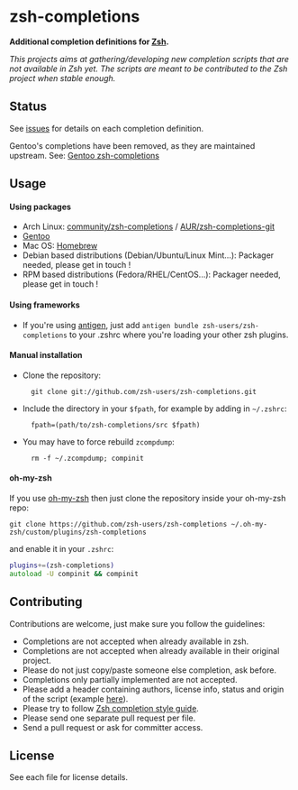 zsh-completions
===============

**Additional completion definitions for [Zsh](http://www.zsh.org).**

*This projects aims at gathering/developing new completion scripts that are not available in Zsh yet. The scripts are meant to be contributed to the Zsh project when stable enough.*


Status
------
See [issues](https://github.com/zsh-users/zsh-completions/issues) for details on each completion definition.

Gentoo's completions have been removed, as they are maintained upstream. See: [Gentoo zsh-completions](https://github.com/radhermit/gentoo-zsh-completions)

Usage
-----

#### Using packages

* Arch Linux: [community/zsh-completions](https://www.archlinux.org/packages/zsh-completions) / [AUR/zsh-completions-git](https://aur.archlinux.org/packages/zsh-completions-git/)
* [Gentoo](http://packages.gentoo.org/package/app-shells/zsh-completions)
* Mac OS: [Homebrew](https://github.com/mxcl/homebrew/blob/master/Library/Formula/zsh-completions.rb)
* Debian based distributions (Debian/Ubuntu/Linux Mint...): Packager needed, please get in touch !
* RPM based distributions (Fedora/RHEL/CentOS...): Packager needed, please get in touch !

#### Using frameworks

* If you're using [antigen](https://github.com/zsh-users/antigen), just add `antigen bundle zsh-users/zsh-completions` to your .zshrc where you're loading your other zsh plugins.


#### Manual installation

* Clone the repository:

        git clone git://github.com/zsh-users/zsh-completions.git

* Include the directory in your `$fpath`, for example by adding in `~/.zshrc`:

        fpath=(path/to/zsh-completions/src $fpath)

* You may have to force rebuild `zcompdump`:

        rm -f ~/.zcompdump; compinit

#### oh-my-zsh

If you use [oh-my-zsh][] then just clone the repository inside your oh-my-zsh repo:

```Shell
git clone https://github.com/zsh-users/zsh-completions ~/.oh-my-zsh/custom/plugins/zsh-completions
```

and enable it in your `.zshrc`:

```zsh
plugins+=(zsh-completions)
autoload -U compinit && compinit
```

[oh-my-zsh]: http://github.com/robbyrussell/oh-my-zsh

Contributing
------------

Contributions are welcome, just make sure you follow the guidelines:

 * Completions are not accepted when already available in zsh.
 * Completions are not accepted when already available in their original project.
 * Please do not just copy/paste someone else completion, ask before.
 * Completions only partially implemented are not accepted.
 * Please add a header containing authors, license info, status and origin of the script (example [here](src/_ack)).
 * Please try to follow [Zsh completion style guide](https://github.com/zsh-users/zsh/blob/master/Etc/completion-style-guide).
 * Please send one separate pull request per file.
 * Send a pull request or ask for committer access.


License
-------
See each file for license details.
